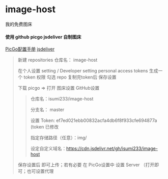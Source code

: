 # image-host
我的免费图床

#### 使用 github  picgo jsdeliver 自制图床

[PicGo配置手册](https://picgo.github.io/PicGo-Doc/zh/guide/config.html) [jsdeliver](https://www.jsdelivr.com/features) 

> 新建 repositories 仓库名： image-host
>
> 在个人设置 setting / Developer setting  personal access tokens 生成一个 token 权限 勾选 repo  复制完token后 保存设置
>
> 下载 picgo => 打开 图床设置 GitHub设置 
>
> > 仓库名：isumi233/image-host
> >
> > 分支名： master
> >
> > 设置 Token: ef7ed021ebb00832acfa4db6f8f933cfe694877a (token 已修改
> >
> > 指定存储路径（任意）：img/
> >
> > 设定自定义域名：https://cdn.jsdelivr.net/gh/isumi233/image-host
>
> 保存设置后 即可上传；若有必要 在 PicGo设置中 设置 Server （打开即可；也可设置代理
